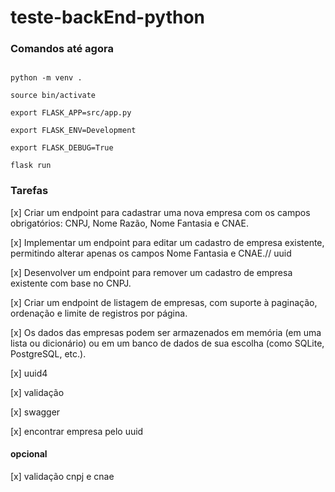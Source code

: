 # teste-backEnd-python

### Comandos até agora
```shell

python -m venv .

source bin/activate

export FLASK_APP=src/app.py

export FLASK_ENV=Development

export FLASK_DEBUG=True

flask run

```

### Tarefas 
[x] Criar um endpoint para cadastrar uma nova empresa com os campos obrigatórios: CNPJ, Nome Razão, Nome Fantasia e CNAE.

[x] Implementar um endpoint para editar um cadastro de empresa existente, permitindo alterar apenas os campos Nome Fantasia e CNAE.// uuid

[x] Desenvolver um endpoint para remover um cadastro de empresa existente com base no CNPJ.

[x] Criar um endpoint de listagem de empresas, com suporte à paginação, ordenação e limite de registros por página.

[x] Os dados das empresas podem ser armazenados em memória (em uma lista ou dicionário) ou em um banco de dados de sua escolha (como SQLite, PostgreSQL, etc.).

[x] uuid4

[x] validação 

[x] swagger

[x] encontrar empresa pelo uuid

#### opcional
[x] validação cnpj e cnae